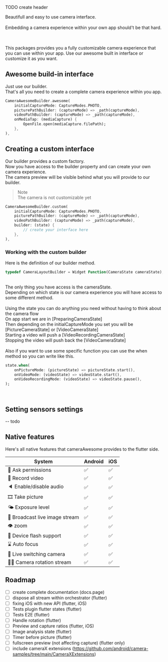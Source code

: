 TODO create header

Beautifull and easy to use camera interface.<br>
<br>
Embedding a camera experience within your own app should't be that hard.

<br/>
<br/>
This packages provides you a fully customizable camera experience that you can use within your app. 
Use our awesome built in interface or customize it as you want. 

## Awesome build-in interface

Just use our builder. <br>
That's all you need to create a complete camera experience within you app.
```dart
CameraAwesomeBuilder.awesome(
    initialCaptureMode: CaptureModes.PHOTO,
    picturePathBuilder: (captureMode) => _path(captureMode),
    videoPathBuilder: (captureMode) => _path(captureMode),
    onMediaTap: (mediaCapture) {
        OpenFile.open(mediaCapture.filePath);
    },
),
```

## Creating a custom interface

Our builder provides a custom factory. <br>
Now you have access to the builder property and can create your own camera experience. <br>
The camera preview will be visible behind what you will provide to our builder.

> Note <br/>
> The camera is not customizable yet

```dart
CameraAwesomeBuilder.custom(
    initialCaptureMode: CaptureModes.PHOTO,
    picturePathBuilder: (captureMode) => _path(captureMode),
    videoPathBuilder: (captureMode) => _path(captureMode),
    builder: (state) {
        // create your interface here 
    },
),
```

### Working with the custom builder

Here is the definition of our builder method. 
```dart
typedef CameraLayoutBuilder = Widget Function(CameraState cameraState);
```
<br/>
The only thing you have access is the cameraState.<br/>
Depending on which state is our camera experience you will have access to some different method. <br/>
<br/>
Using the state you can do anything you need without having to think about the camera flow<br/>
On app start we are in [PreparingCameraState]<br/>
Then depending on the initialCaptureMode you set you will be [PictureCameraState] or [VideoCameraState]<br/>
Starting a video will push a [VideoRecordingCameraState]<br/>
Stopping the video will push back the [VideoCameraState]<br/>
<br/>
Also if you want to use some specific function you can use the when method so you can write like this.<br/>

```dart
state.when(
    onPictureMode: (pictureState) => pictureState.start(),
    onVideoMode: (videoState) => videoState.start(),
    onVideoRecordingMode: (videoState) => videoState.pause(),
);
```

<br/>

## Setting sensors settings
-- todo


## Native features
Here's all native features that cameraAwesome provides to the flutter side.

| System                           | Android | iOS | 
|----------------------------------|---------|-----|
| 🔖 Ask permissions               | ✅      | ✅  |
| 🎥 Record video                  | ✅      | ✅  |
| 🔈 Enable/disable audio          | ✅      | ✅  |
| 🎞 Take picture                  | ✅      | ✅  |
| 🌤 Exposure level                | ✅      | ✅  |
| 📡 Broadcast live image stream   | ✅      | ✅  |
| 👁 zoom                          | ✅      | ✅  |
| 📸 Device flash support          | ✅      | ✅  |
| ⌛️ Auto focus                    | ✅      | ✅  |
| 📲 Live switching camera         | ✅      | ✅  |
| 😵‍💫 Camera rotation stream        | ✅      | ✅  |


## Roadmap

- [ ] create complete documentation (docs.page)
- [ ] dispose all stream within orchestrator (flutter)
- [ ] fixing iOS with new API (flutter, iOS)
- [ ] Tests plugin flutter states (flutter)
- [ ] Tests E2E (flutter)
- [ ] Handle rotation (flutter)
- [ ] Preview and capture ratios (flutter, iOS)
- [ ] Image analysis state (flutter)
- [ ] Timer before picture (flutter)
- [ ] fullscreen preview (not affecting capture) (flutter only)
- [ ] include cameraX extensions (https://github.com/android/camera-samples/tree/main/CameraXExtensions)
